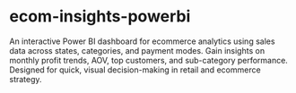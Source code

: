 # ecom-insights-powerbi
An interactive Power BI dashboard for ecommerce analytics using sales data across states, categories, and payment modes. Gain insights on monthly profit trends, AOV, top customers, and sub-category performance. Designed for quick, visual decision-making in retail and ecommerce strategy.
